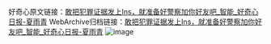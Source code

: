 好奇心原文链接：[敢把犯罪证据发上Ins，就准备好警察加你好友吧_智能_好奇心日报-夏雨青](https://www.qdaily.com/articles/4685.html)
WebArchive归档链接：[敢把犯罪证据发上Ins，就准备好警察加你好友吧_智能_好奇心日报-夏雨青](http://web.archive.org/web/20190623162426/https://www.qdaily.com/articles/4685.html)
![image](http://ww3.sinaimg.cn/large/007d5XDply1g3w5td572yj30u02ve4qp)